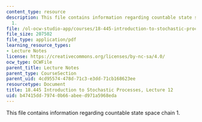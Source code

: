 ```yaml
---
content_type: resource
description: This file contains information regarding countable state space chain
  1.
file: /ol-ocw-studio-app/courses/18-445-introduction-to-stochastic-processes-spring-2015/b47415dd79740b66abeed971a5968eda_MIT18_445S15_lecture12.pdf
file_size: 207502
file_type: application/pdf
learning_resource_types:
- Lecture Notes
license: https://creativecommons.org/licenses/by-nc-sa/4.0/
ocw_type: OCWFile
parent_title: Lecture Notes
parent_type: CourseSection
parent_uid: 4cd95574-478d-71c3-e3dd-71cb168623ee
resourcetype: Document
title: 18.445 Introduction to Stochastic Processes, Lecture 12
uid: b47415dd-7974-0b66-abee-d971a5968eda
---
```

This file contains information regarding countable state space chain 1.